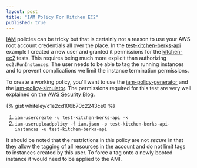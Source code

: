 ```yaml
---
layout: post
title: "IAM Policy For Kitchen EC2"
published: true
---
```


[IAM][iam] policies can be tricky but that is certainly not a reason to use your AWS root account credentials all over the place. In the [test-kitchen-berks-api][test-kitchen-berks-api] example I created a new user and granted it permissions for the [kitchen-ec2][kitchen-ec2] tests. This requires being much more explicit than authorizing `ec2:RunInstances`. The user needs to be able to tag the running instances and to prevent complications we limit the instance termination permissions.

To create a working policy, you'll want to use the [iam-policy-generator][iam-policy-generator] and the [iam-policy-simulator][iam-policy-simulator]. The permissions required for this test are very well explained on the [AWS Security Blog][ec2-permissions].

{% gist whiteley/c1e2cd106b70c2243ce0 %}

1. `iam-usercreate -u test-kitchen-berks-api -k`
1. `iam-useruploadpolicy -f iam.json -p test-kitchen-berks-api-instances -u test-kitchen-berks-api`

It should be noted that the restrictions in this policy are not *secure* in that they allow the tagging of all resources in the account and do not limit tags to instances created by this user. To force a tag onto a newly booted instance it would need to be applied to the AMI.

[ec2-permissions]: http://blogs.aws.amazon.com/security/post/Tx2KPWZJJ4S26H6/Demystifying-EC2-Resource-Level-Permissions
[iam-policy-generator]: http://awspolicygen.s3.amazonaws.com/policygen.html
[iam-policy-simulator]: https://policysim.aws.amazon.com/
[iam]: http://aws.amazon.com/iam/
[kitchen-ec2]: https://github.com/test-kitchen/kitchen-ec2
[test-kitchen-berks-api]: https://github.com/whiteley/test-kitchen-berks-api
